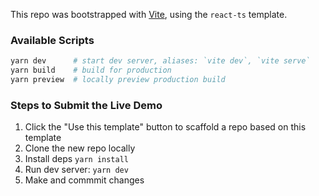 This repo was bootstrapped with [Vite](https://vitejs.dev/guide/), using the `react-ts` template.

### Available Scripts

```sh
yarn dev      # start dev server, aliases: `vite dev`, `vite serve`
yarn build    # build for production
yarn preview  # locally preview production build
```

### Steps to Submit the Live Demo

1. Click the "Use this template" button to scaffold a repo based on this template
2. Clone the new repo locally
3. Install deps `yarn install`
4. Run dev server: `yarn dev`
5. Make and commmit changes
